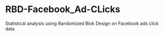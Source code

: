 # RBD-Facebook_Ad-CLicks
Statistical analysis using Randomized Blok Design on Facebook ads click data
